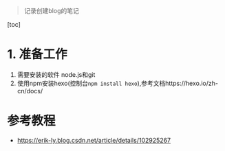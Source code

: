 > 记录创建blog的笔记

[toc]

# 1. 准备工作

1. 需要安装的软件 node.js和git
2. 使用npm安装hexo(控制台`npm install hexo`),参考文档https://hexo.io/zh-cn/docs/



# 参考教程

* https://erik-ly.blog.csdn.net/article/details/102925267

